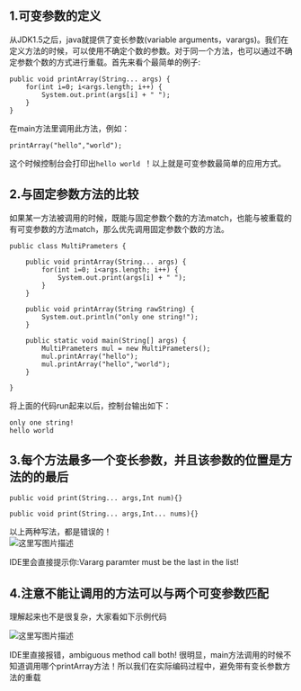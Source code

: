 ## 1.可变参数的定义
从JDK1.5之后，java就提供了变长参数(variable arguments，varargs)。我们在定义方法的时候，可以使用不确定个数的参数。对于同一个方法，也可以通过不确定参数个数的方式进行重载。首先来看个最简单的例子:  

```
public void printArray(String... args) {
    for(int i=0; i<args.length; i++) {
        System.out.print(args[i] + " ");
    }
}
```  

在main方法里调用此方法，例如：  

```
printArray("hello","world");
```  

这个时候控制台会打印出`hello world `！以上就是可变参数最简单的应用方式。  

## 2.与固定参数方法的比较
如果某一方法被调用的时候，既能与固定参数个数的方法match，也能与被重载的有可变参数的方法match，那么优先调用固定参数个数的方法。  

```
public class MultiPrameters {

    public void printArray(String... args) {
        for(int i=0; i<args.length; i++) {
            System.out.print(args[i] + " ");
        }
    }

    public void printArray(String rawString) {
        System.out.println("only one string!");
    }

    public static void main(String[] args) {
        MultiPrameters mul = new MultiPrameters();
        mul.printArray("hello");
        mul.printArray("hello","world");
    }

}
```  

将上面的代码run起来以后，控制台输出如下：  

```
only one string!
hello world 
```  

## 3.每个方法最多一个变长参数，并且该参数的位置是方法的的最后

```
public void print(String... args,Int num){}
 
public void print(String... args,Int... nums){}
```  

以上两种写法，都是错误的！  
![这里写图片描述](https://github.com/bitcarmanlee/easy-algorithm-interview-photo/blob/master/languages/java/args/1.png)  

IDE里会直接提示你:Vararg paramter must be the last in the list!  

## 4.注意不能让调用的方法可以与两个可变参数匹配
理解起来也不是很复杂，大家看如下示例代码  

![这里写图片描述](https://github.com/bitcarmanlee/easy-algorithm-interview-photo/blob/master/languages/java/args/2.png)  

IDE里直接报错，ambiguous method call both! 很明显，main方法调用的时候不知道调用哪个printArray方法！所以我们在实际编码过程中，避免带有变长参数方法的重载  